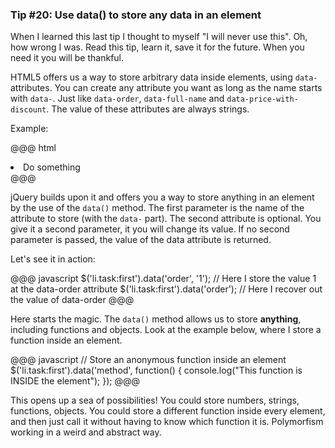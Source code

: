 ### Tip #20: Use data() to store any data in an element

When I learned this last tip I thought to myself "I will never use this". Oh, how wrong I was. Read this tip, learn it, save it for the future. When you need it you will be thankful.

HTML5 offers us a way to store arbitrary data inside elements, using `data-` attributes. You can create any attribute you want as long as the name starts with `data-`. Just like `data-order`, `data-full-name` and `data-price-with-discount`. The value of these attributes are always strings.

Example:

@@@ html
<li class="task" data-order="4" data-created-at="2012/05/17">Do something</li>
@@@

jQuery builds upon it and offers you a way to store anything in an element by the use of the `data()` method. The first parameter is the name of the attribute to store (with the `data-` part). The second attribute is optional. You give it a second parameter, it you will change its value. If no second parameter is passed, the value of the data attribute is returned.

Let's see it in action:

@@@ javascript
$('li.task:first').data('order', '1'); // Here I store the value 1 at the data-order attribute
$('li.task:first').data('order'); // Here I recover out the value of data-order
@@@

Here starts the magic. The `data()` method allows us to store **anything**, including functions and objects. Look at the example below, where I store a function inside an element.

@@@ javascript
// Store an anonymous function inside an element
$('li.task:first').data('method', function() {
    console.log("This function is INSIDE the element");
});
@@@

This opens up a sea of possibilities! You could store numbers, strings, functions, objects. You could store a different function inside every element, and then just call it without having to know which function it is. Polymorfism working in a weird and abstract way.
